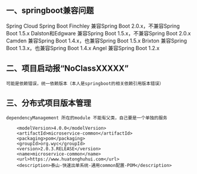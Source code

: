 ## 一、springboot兼容问题

Spring Cloud Spring Boot
Finchley 兼容Spring Boot 2.0.x，不兼容Spring Boot 1.5.x
Dalston和Edgware 兼容Spring Boot 1.5.x，不兼容Spring Boot 2.0.x
Camden 兼容Spring Boot 1.4.x，也兼容Spring Boot 1.5.x
Brixton 兼容Spring Boot 1.3.x，也兼容Spring Boot 1.4.x
Angel 兼容Spring Boot 1.2.x

## 二、项目启动报“NoClassXXXXX”
	可能是依赖错误，统一依赖版本（本人是springboot的相关依赖引用版本错误）
## 三、分布式项目版本管理
	dependencyManagement 所在的module 不能有父类，自己要是一个单独的服务

```  
	<modelVersion>4.0.0</modelVersion>
    <artifactId>microservice-common</artifactId>
    <packaging>pom</packaging>
    <groupId>org.wyc</groupId>
    <version>2.0.3.RELEASE</version>
    <name>microservice-common</name>
    <url>https://www.huatonghuhui.com</url>
    <description>泰山-快速出单系统-通用common配置-POM</description>
```
	